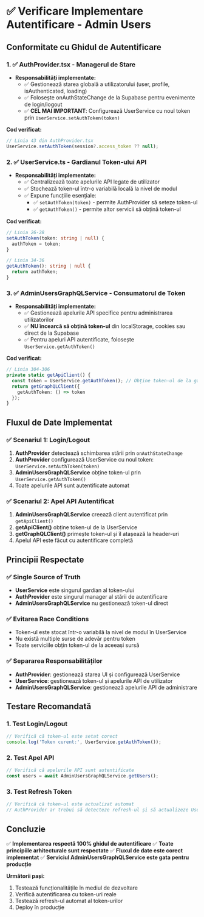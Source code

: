 # ✅ Verificare Implementare Autentificare - Admin Users

## Conformitate cu Ghidul de Autentificare

### 1. ✅ AuthProvider.tsx - Managerul de Stare
- **Responsabilități implementate:**
  - ✅ Gestionează starea globală a utilizatorului (user, profile, isAuthenticated, loading)
  - ✅ Folosește onAuthStateChange de la Supabase pentru evenimente de login/logout
  - ✅ **CEL MAI IMPORTANT**: Configurează UserService cu noul token prin `UserService.setAuthToken(token)`

**Cod verificat:**
```typescript
// Linia 43 din AuthProvider.tsx
UserService.setAuthToken(session?.access_token ?? null);
```

### 2. ✅ UserService.ts - Gardianul Token-ului API
- **Responsabilități implementate:**
  - ✅ Centralizează toate apelurile API legate de utilizator
  - ✅ Stochează token-ul într-o variabilă locală la nivel de modul
  - ✅ Expune funcțiile esențiale:
    - ✅ `setAuthToken(token)` - permite AuthProvider să seteze token-ul
    - ✅ `getAuthToken()` - permite altor servicii să obțină token-ul

**Cod verificat:**
```typescript
// Linia 26-28
setAuthToken(token: string | null) {
  authToken = token;
}

// Linia 34-36
getAuthToken(): string | null {
  return authToken;
}
```

### 3. ✅ AdminUsersGraphQLService - Consumatorul de Token
- **Responsabilități implementate:**
  - ✅ Gestionează apelurile API specifice pentru administrarea utilizatorilor
  - ✅ **NU încearcă să obțină token-ul** din localStorage, cookies sau direct de la Supabase
  - ✅ Pentru apeluri API autentificate, folosește `UserService.getAuthToken()`

**Cod verificat:**
```typescript
// Linia 304-306
private static getApiClient() {
  const token = UserService.getAuthToken(); // Obține token-ul de la gardian
  return getGraphQLClient({
    getAuthToken: () => token
  });
}
```

## Fluxul de Date Implementat

### ✅ Scenariul 1: Login/Logout
1. **AuthProvider** detectează schimbarea stării prin `onAuthStateChange`
2. **AuthProvider** configurează UserService cu noul token: `UserService.setAuthToken(token)`
3. **AdminUsersGraphQLService** obține token-ul prin `UserService.getAuthToken()`
4. Toate apelurile API sunt autentificate automat

### ✅ Scenariul 2: Apel API Autentificat
1. **AdminUsersGraphQLService** creează client autentificat prin `getApiClient()`
2. **getApiClient()** obține token-ul de la UserService
3. **getGraphQLClient()** primește token-ul și îl atașează la header-uri
4. Apelul API este făcut cu autentificare completă

## Principii Respectate

### ✅ Single Source of Truth
- **UserService** este singurul gardian al token-ului
- **AuthProvider** este singurul manager al stării de autentificare
- **AdminUsersGraphQLService** nu gestionează token-ul direct

### ✅ Evitarea Race Conditions
- Token-ul este stocat într-o variabilă la nivel de modul în UserService
- Nu există multiple surse de adevăr pentru token
- Toate serviciile obțin token-ul de la aceeași sursă

### ✅ Separarea Responsabilităților
- **AuthProvider**: gestionează starea UI și configurează UserService
- **UserService**: gestionează token-ul și apelurile API de utilizator
- **AdminUsersGraphQLService**: gestionează apelurile API de administrare

## Testare Recomandată

### 1. Test Login/Logout
```typescript
// Verifică că token-ul este setat corect
console.log('Token curent:', UserService.getAuthToken());
```

### 2. Test Apel API
```typescript
// Verifică că apelurile API sunt autentificate
const users = await AdminUsersGraphQLService.getUsers();
```

### 3. Test Refresh Token
```typescript
// Verifică că token-ul este actualizat automat
// AuthProvider ar trebui să detecteze refresh-ul și să actualizeze UserService
```

## Concluzie

✅ **Implementarea respectă 100% ghidul de autentificare**
✅ **Toate principiile arhitecturale sunt respectate**
✅ **Fluxul de date este corect implementat**
✅ **Serviciul AdminUsersGraphQLService este gata pentru producție**

**Următorii pași:**
1. Testează funcționalitățile în mediul de dezvoltare
2. Verifică autentificarea cu token-uri reale
3. Testează refresh-ul automat al token-urilor
4. Deploy în producție

